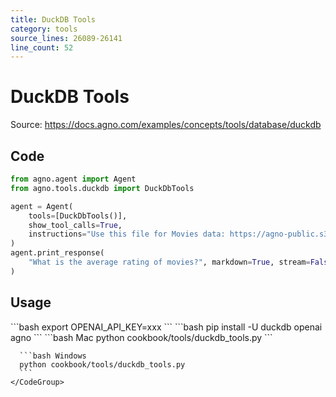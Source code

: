 ```yaml
---
title: DuckDB Tools
category: tools
source_lines: 26089-26141
line_count: 52
---
```


# DuckDB Tools
Source: https://docs.agno.com/examples/concepts/tools/database/duckdb



## Code

```python cookbook/tools/duckdb_tools.py
from agno.agent import Agent
from agno.tools.duckdb import DuckDbTools

agent = Agent(
    tools=[DuckDbTools()],
    show_tool_calls=True,
    instructions="Use this file for Movies data: https://agno-public.s3.amazonaws.com/demo_data/IMDB-Movie-Data.csv",
)
agent.print_response(
    "What is the average rating of movies?", markdown=True, stream=False
)
```

## Usage

<Steps>
  <Snippet file="create-venv-step.mdx" />

  <Step title="Set your API key">
    ```bash
    export OPENAI_API_KEY=xxx
    ```
  </Step>

  <Step title="Install libraries">
    ```bash
    pip install -U duckdb openai agno
    ```
  </Step>

  <Step title="Run Agent">
    <CodeGroup>
      ```bash Mac
      python cookbook/tools/duckdb_tools.py
      ```

      ```bash Windows
      python cookbook/tools/duckdb_tools.py
      ```
    </CodeGroup>
  </Step>
</Steps>


